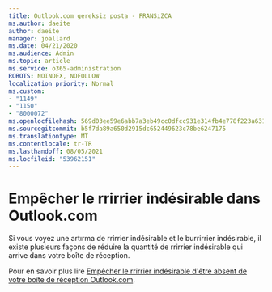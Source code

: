 ```yaml
---
title: Outlook.com gereksiz posta - FRANSıZCA
ms.author: daeite
author: daeite
manager: joallard
ms.date: 04/21/2020
ms.audience: Admin
ms.topic: article
ms.service: o365-administration
ROBOTS: NOINDEX, NOFOLLOW
localization_priority: Normal
ms.custom:
- "1149"
- "1150"
- "8000072"
ms.openlocfilehash: 569d03ee59e6abb7a3eb49cc0dfcc931e314fb4e778f223a6314d9f4e565af91
ms.sourcegitcommit: b5f7da89a650d2915dc652449623c78be6247175
ms.translationtype: MT
ms.contentlocale: tr-TR
ms.lasthandoff: 08/05/2021
ms.locfileid: "53962151"
---
```

# <a name="empcher-le-courrier-indsirable-dans-outlookcom"></a>Empêcher le rrirrier indésirable dans Outlook.com

Si vous voyez une artırma de rrirrier indésirable et le burrirrier indésirable, il existe plusieurs façons de réduire la quantité de rrirrier indésirable qui arrive dans votre boîte de réception.

Pour en savoir plus lire [Empêcher le rrirrier indésirable d'être absent de votre boîte de réception Outlook.com](https://support.office.com/fr-fr/article/a3ece97b-82f8-4a5e-9ac3-e92fa6427ae4?wt.mc_id=Office_Outlook_com_Alchemy).